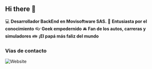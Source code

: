 ## Hi there 👋

:computer: **Desarrollador BackEnd en Movisoftware SAS.**
:pencil: **Entusiasta por el conocimiento**
:eyeglasses: **Geek empedernido**
:oncoming_automobile: **Fan de los autos, carreras y simuladores**
:family: **¡El papá más faliz del mundo**

### Vias de contacto

![Website](https://img.shields.io/website?url=https%3A%2F%2Fwww.linkedin.com%2Fin%2Fmiguel-santiago-g%25C3%25B3mez-su%25C3%25A1rez-83275420b%2F)
